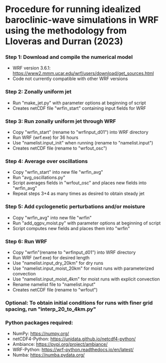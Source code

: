 # Procedure for running idealized baroclinic-wave simulations in WRF using the methodology from Lloveras and Durran (2023)

### Step 1: Download and compile the numerical model
* WRF version 3.6.1: https://www2.mmm.ucar.edu/wrf/users/download/get_sources.html
* Code not currently compatible with other WRF versions

### Step 2: Zonally uniform jet
* Run "make_jet.py" with parameter options at beginning of script
* Creates netCDF file "wrfin_start" containing input fields for WRF

### Step 3: Run zonally uniform jet through WRF
* Copy "wrfin_start" (rename to "wrfinput_d01") into WRF directory
* Run WRF (wrf.exe) for 36 hours
* Use "namelist.input_init" when running (rename to "namelist.input")
* Creates netCDF file (rename to "wrfout_osc")

### Step 4: Average over oscillations
* Copy "wrfin_start" into new file "wrfin_avg"
* Run "avg_oscillations.py"
* Script averages fields in "wrfout_osc" and places new fields into "wrfin_avg"
* Repeat steps 3+4 as many times as desired to obtain steady jet

### Step 5: Add cyclogenetic perturbations and/or moisture
* Copy "wrfin_avg" into new file "wrfin"
* Run "add_qgpv_moist.py" with parameter options at beginning of script
* Script computes new fields and places them into "wrfin"

### Step 6: Run WRF
* Copy "wrfin"(rename to "wrfinput_d01") into WRF directory
* Run WRF (wrf.exe) for desired length
* Use "namelist.input_dry_20km" for dry runs
* Use "namelist.input_moist_20km" for moist runs with parameterized convection
* Use "namelist.input_moist_4km" for moist runs with explicit convection
* Rename namelist file to "namelist.input"
* Creates netCDF file (rename to "wrfout")

### Optional: To obtain initial conditions for runs with finer grid spacing, run "interp_20_to_4km.py"

### Python packages required:
* NumPy: https://numpy.org/
* netCDF4-Python: https://unidata.github.io/netcdf4-python/
* Ambiance: https://pypi.org/project/ambiance/
* WRF-Python: https://wrf-python.readthedocs.io/en/latest/
* Numba: https://numba.pydata.org/
